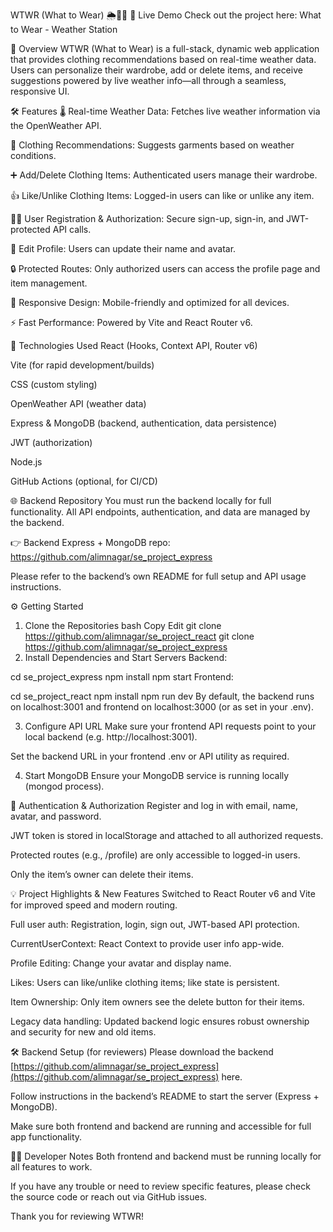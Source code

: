 WTWR (What to Wear) 🌦️👕🧣
🚀 Live Demo
Check out the project here:
What to Wear - Weather Station

📝 Overview
WTWR (What to Wear) is a full-stack, dynamic web application that provides clothing recommendations based on real-time weather data. Users can personalize their wardrobe, add or delete items, and receive suggestions powered by live weather info—all through a seamless, responsive UI.

🛠️ Features
🌡️ Real-time Weather Data: Fetches live weather information via the OpenWeather API.

👕 Clothing Recommendations: Suggests garments based on weather conditions.

➕ Add/Delete Clothing Items: Authenticated users manage their wardrobe.

👍 Like/Unlike Clothing Items: Logged-in users can like or unlike any item.

🧑‍💻 User Registration & Authorization: Secure sign-up, sign-in, and JWT-protected API calls.

📝 Edit Profile: Users can update their name and avatar.

🔒 Protected Routes: Only authorized users can access the profile page and item management.

📱 Responsive Design: Mobile-friendly and optimized for all devices.

⚡ Fast Performance: Powered by Vite and React Router v6.

🧩 Technologies Used
React (Hooks, Context API, Router v6)

Vite (for rapid development/builds)

CSS (custom styling)

OpenWeather API (weather data)

Express & MongoDB (backend, authentication, data persistence)

JWT (authorization)

Node.js

GitHub Actions (optional, for CI/CD)

🌐 Backend Repository
You must run the backend locally for full functionality.
All API endpoints, authentication, and data are managed by the backend.

👉 Backend Express + MongoDB repo:
https://github.com/alimnagar/se_project_express

Please refer to the backend’s own README for full setup and API usage instructions.

⚙️ Getting Started

1. Clone the Repositories
   bash
   Copy
   Edit
   git clone https://github.com/alimnagar/se_project_react
   git clone https://github.com/alimnagar/se_project_express
2. Install Dependencies and Start Servers
   Backend:

cd se_project_express
npm install
npm start
Frontend:

cd se_project_react
npm install
npm run dev
By default, the backend runs on localhost:3001 and frontend on localhost:3000 (or as set in your .env).

3. Configure API URL
   Make sure your frontend API requests point to your local backend (e.g. http://localhost:3001).

Set the backend URL in your frontend .env or API utility as required.

4. Start MongoDB
   Ensure your MongoDB service is running locally (mongod process).

🔑 Authentication & Authorization
Register and log in with email, name, avatar, and password.

JWT token is stored in localStorage and attached to all authorized requests.

Protected routes (e.g., /profile) are only accessible to logged-in users.

Only the item’s owner can delete their items.

💡 Project Highlights & New Features
Switched to React Router v6 and Vite for improved speed and modern routing.

Full user auth: Registration, login, sign out, JWT-based API protection.

CurrentUserContext: React Context to provide user info app-wide.

Profile Editing: Change your avatar and display name.

Likes: Users can like/unlike clothing items; like state is persistent.

Item Ownership: Only item owners see the delete button for their items.

Legacy data handling: Updated backend logic ensures robust ownership and security for new and old items.

🛠️ Backend Setup (for reviewers)
Please download the backend [https://github.com/alimnagar/se_project_express](https://github.com/alimnagar/se_project_express) here.

Follow instructions in the backend’s README to start the server (Express + MongoDB).

Make sure both frontend and backend are running and accessible for full app functionality.

🧑‍💻 Developer Notes
Both frontend and backend must be running locally for all features to work.

If you have any trouble or need to review specific features, please check the source code or reach out via GitHub issues.

Thank you for reviewing WTWR!
